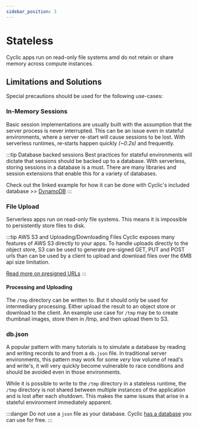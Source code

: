 ```yaml
---
sidebar_position: 3
---
```


# Stateless
Cyclic apps run on read-only file systems amd do not retain or share memory across compute instances.

## Limitations and Solutions 

Special precautions should be used for the following use-cases:

### In-Memory Sessions
Basic session implementations are usually built with the assumption that the server process is never interrupted. This can be an issue even in stateful environments, where a server re-start will cause sessions to be lost. With serverless runtimes, re-starts happen quickly *(~0.2s)* and frequently.

:::tip Database backed sessions
Best practices for stateful environments will dictate that sessions should be backed up to a database. With serverless, storing sessions in a database is a must. There are many libraries and session extensions that enable this for a variety of databases.

Check out the linked example for how it can be done with Cyclic's included database >> [DynamoDB](https://github.com/cyclic-software/starter-user-app/blob/8955eeeab73a37b3a4f0f813f13f2322ca16bb14/src/index.js#L39)
:::

### File Upload
Serverless apps run on read-only file systems. This means it is impossible to persistently store files to disk. 

:::tip AWS S3 and Uploading/Downloading Files 
Cyclic exposes many features of AWS S3 directly to your apps. To handle uploads directly to the object store, S3 can be used to generate pre-signed GET, PUT and POST urls than can be used by a client to upload and download files over the 6MB api size limitation. 

[Read more on presigned URLs](https://aws.amazon.com/blogs/developer/generate-presigned-url-modular-aws-sdk-javascript/)
:::
#### Processing and Uploading 
The `/tmp` directory can be written to. But it should only be used for intermediary processing. Either upload the result to an object store or download to the client. An example use case for `/tmp` may be to create thumbnail images, store them in /tmp, and then upload them to S3.

### db.json
A popular pattern with many tutorials is to simulate a database by reading and writing records to and from a `db.json` file. In traditional server environments, this pattern may work for some *very* low volume of read's and write's, it will very quickly become vulnerable to race conditions and should be avoided even in those environments.

While it is possible to write to the `/tmp` directory in a stateless runtime, the `/tmp` directory is not shared between multiple instances of the application and is lost after each shutdown. This makes the same issues that arise in a stateful environment immediately apparent. 

:::danger
Do not use a `json` file as your database. Cyclic [has a database](/concepts/database) you can use for free. 
:::
